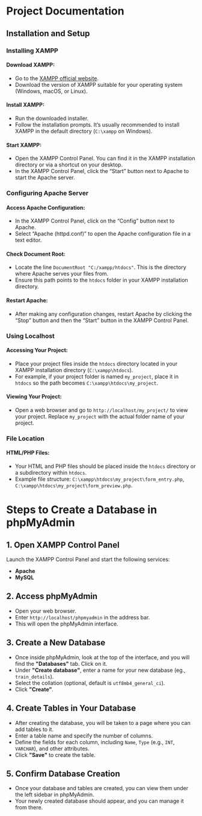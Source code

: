 # Project Documentation

## Installation and Setup

### Installing XAMPP

#### Download XAMPP:
- Go to the [XAMPP official website](https://www.apachefriends.org/index.html).
- Download the version of XAMPP suitable for your operating system (Windows, macOS, or Linux).

#### Install XAMPP:
- Run the downloaded installer.
- Follow the installation prompts. It’s usually recommended to install XAMPP in the default directory (`C:\xampp` on Windows).

#### Start XAMPP:
- Open the XAMPP Control Panel. You can find it in the XAMPP installation directory or via a shortcut on your desktop.
- In the XAMPP Control Panel, click the “Start” button next to Apache to start the Apache server.

### Configuring Apache Server

#### Access Apache Configuration:
- In the XAMPP Control Panel, click on the “Config” button next to Apache.
- Select “Apache (httpd.conf)” to open the Apache configuration file in a text editor.

#### Check Document Root:
- Locate the line `DocumentRoot "C:/xampp/htdocs"`. This is the directory where Apache serves your files from.
- Ensure this path points to the `htdocs` folder in your XAMPP installation directory.

#### Restart Apache:
- After making any configuration changes, restart Apache by clicking the “Stop” button and then the “Start” button in the XAMPP Control Panel.

### Using Localhost

#### Accessing Your Project:
- Place your project files inside the `htdocs` directory located in your XAMPP installation directory (`C:\xampp\htdocs`).
- For example, if your project folder is named `my_project`, place it in `htdocs` so the path becomes `C:\xampp\htdocs\my_project`.

#### Viewing Your Project:
- Open a web browser and go to `http://localhost/my_project/` to view your project. Replace `my_project` with the actual folder name of your project.

### File Location

#### HTML/PHP Files:
- Your HTML and PHP files should be placed inside the `htdocs` directory or a subdirectory within `htdocs`.
- Example file structure: `C:\xampp\htdocs\my_project\form_entry.php`, `C:\xampp\htdocs\my_project\form_preview.php`.
# Steps to Create a Database in phpMyAdmin

## 1. Open XAMPP Control Panel
Launch the XAMPP Control Panel and start the following services:
- **Apache**
- **MySQL**

## 2. Access phpMyAdmin
- Open your web browser.
- Enter `http://localhost/phpmyadmin` in the address bar.
- This will open the phpMyAdmin interface.

## 3. Create a New Database
- Once inside phpMyAdmin, look at the top of the interface, and you will find the **"Databases"** tab. Click on it.
- Under **"Create database"**, enter a name for your new database (eg., `train_details`).
- Select the collation (optional, default is `utf8mb4_general_ci`).
- Click **"Create"**.

## 4. Create Tables in Your Database
- After creating the database, you will be taken to a page where you can add tables to it.
- Enter a table name and specify the number of columns.
- Define the fields for each column, including `Name`, `Type` (e.g., `INT`, `VARCHAR`), and other attributes.
- Click **"Save"** to create the table.

## 5. Confirm Database Creation
- Once your database and tables are created, you can view them under the left sidebar in phpMyAdmin.
- Your newly created database should appear, and you can manage it from there.
